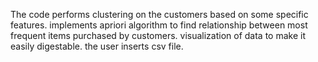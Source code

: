 The code performs clustering on the customers based on some specific features.
implements apriori algorithm to find relationship between most frequent items purchased by customers.
visualization of data to make it easily digestable.
the user inserts csv file.
